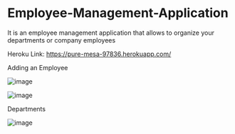 # Employee-Management-Application
It is an employee management application that allows to organize your departments or company employees

Heroku Link: https://pure-mesa-97836.herokuapp.com/

Adding an Employee

![image](https://user-images.githubusercontent.com/77507757/156961302-1e7ae5bb-c212-4c05-8c7e-f4679662cc41.png)

![image](https://user-images.githubusercontent.com/77507757/156961474-9b71cb9e-b04d-4c45-8eab-9e7d961e0bda.png)

Departments

![image](https://user-images.githubusercontent.com/77507757/156961507-b7c83827-04ca-49b9-bbda-db3182785ccb.png)


